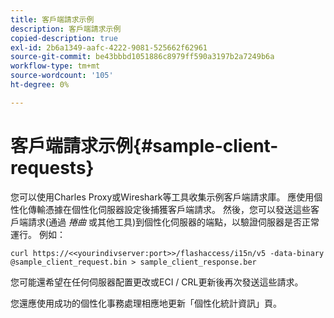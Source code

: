 ```yaml
---
title: 客戶端請求示例
description: 客戶端請求示例
copied-description: true
exl-id: 2b6a1349-aafc-4222-9081-525662f62961
source-git-commit: be43bbbd1051886c8979ff590a3197b2a7249b6a
workflow-type: tm+mt
source-wordcount: '105'
ht-degree: 0%

---
```


# 客戶端請求示例{#sample-client-requests}

您可以使用Charles Proxy或Wireshark等工具收集示例客戶端請求庫。 應使用個性化傳輸憑據在個性化伺服器設定後捕獲客戶端請求。 然後，您可以發送這些客戶端請求(通過 *捲曲* 或其他工具)到個性化伺服器的端點，以驗證伺服器是否正常運行。 例如：

```
curl https://<<yourindivserver:port>>/flashaccess/i15n/v5 -­data-binary  
@sample_client_request.bin > sample_client_response.ber
```

您可能還希望在任何伺服器配置更改或ECI / CRL更新後再次發送這些請求。

您還應使用成功的個性化事務處理相應地更新「個性化統計資訊」頁。
